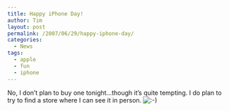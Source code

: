 ```yaml
---
title: Happy iPhone Day!
author: Tim
layout: post
permalink: /2007/06/29/happy-iphone-day/
categories:
  - News
tags:
  - apple
  - fun
  - iphone
---
```

No, I don&#8217;t plan to buy one tonight&#8230;though it&#8217;s quite tempting. I do plan to try to find a store where I can see it in person. <img src="http://timshadel.com/wp-includes/images/smilies/icon_smile.gif" alt=":-)" class="wp-smiley" />
